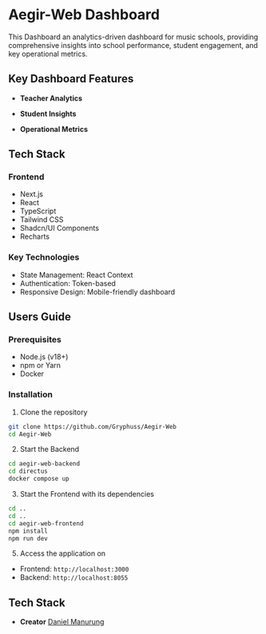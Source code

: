# Aegir-Web Dashboard

This Dashboard an analytics-driven dashboard for music schools, providing comprehensive insights into school performance, student engagement, and key operational metrics.

## Key Dashboard Features

- **Teacher Analytics**

- **Student Insights**

- **Operational Metrics**

## Tech Stack

### Frontend

- Next.js
- React
- TypeScript
- Tailwind CSS
- Shadcn/UI Components
- Recharts

### Key Technologies

- State Management: React Context
- Authentication: Token-based
- Responsive Design: Mobile-friendly dashboard

## Users Guide

### Prerequisites

- Node.js (v18+)
- npm or Yarn
- Docker

### Installation

1. Clone the repository

```bash
git clone https://github.com/Gryphuss/Aegir-Web
cd Aegir-Web
```

2. Start the Backend

```bash
cd aegir-web-backend
cd directus
docker compose up
```

3. Start the Frontend with its dependencies

```bash
cd ..
cd ..
cd aegir-web-frontend
npm install
npm run dev

```

5. Access the application on

- Frontend: `http://localhost:3000`
- Backend: `http://localhost:8055`

## Tech Stack

- **Creator** [Daniel Manurung](https://github.com/Gryphuss)
